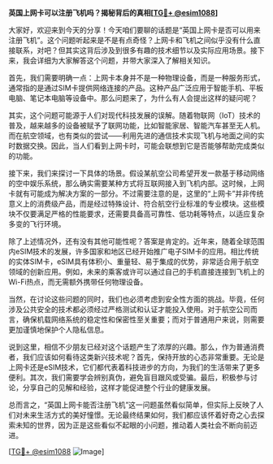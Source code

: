 **英国上网卡可以注册飞机吗？揭秘背后的真相[[TG💪+ @esim1088](https://t.me/s/esim1088)]**

大家好，欢迎来到今天的分享！今天咱们要聊的话题是“英国上网卡是否可以用来注册飞机”。这个问题听起来是不是有点奇怪？上网卡和飞机之间似乎没有什么直接联系，对吧？但其实这背后涉及到很多有趣的技术细节以及实际应用场景。接下来，我会详细为大家解答这个问题，并带大家深入了解相关知识。

首先，我们需要明确一点：上网卡本身并不是一种物理设备，而是一种服务形式，通常指的是通过SIM卡提供网络连接的产品。这种产品广泛应用于智能手机、平板电脑、笔记本电脑等设备中。那么问题来了，为什么有人会提出这样的疑问呢？

其实，这个问题可能源于人们对现代科技发展的误解。随着物联网（IoT）技术的普及，越来越多的设备被赋予了联网功能，比如智能家居、智能汽车甚至无人机。而在航空领域，也有类似的尝试——利用先进的通信技术实现飞机与地面之间的实时数据交换。因此，当人们看到上网卡时，可能会联想到它是否能够帮助完成类似的功能。

接下来，我们来探讨一下具体的场景。假设某航空公司希望开发一款基于移动网络的空中娱乐系统，那么确实需要某种方式将互联网接入到飞机内部。这时候，上网卡就有可能成为解决方案的一部分。不过需要注意的是，这里的“上网卡”并非传统意义上的消费级产品，而是经过特殊设计、符合航空行业标准的专业模块。这些模块不仅要满足严格的性能要求，还需要具备高可靠性、低功耗等特点，以适应复杂多变的飞行环境。

除了上述情况外，还有没有其他可能性呢？答案是肯定的。近年来，随着全球范围内eSIM技术的发展，许多国家和地区已经开始推广电子SIM卡的应用。相比传统的实体SIM卡，eSIM具有体积小、重量轻、易于集成的优势，非常适合用于航空领域的创新应用。例如，未来的乘客或许可以通过自己的手机直接连接到飞机上的Wi-Fi热点，而无需额外携带任何物理设备。

当然，在讨论这些问题的同时，我们也必须考虑到安全性方面的挑战。毕竟，任何涉及公共安全的技术都必须经过严格测试和认证才能投入使用。对于航空公司而言，确保机载网络系统的稳定性和保密性至关重要；而对于普通用户来说，则需要更加谨慎地保护个人隐私信息。

说到这里，相信不少朋友已经对这个话题产生了浓厚的兴趣。那么，作为普通消费者，我们应该如何看待这类新兴技术呢？首先，保持开放的心态非常重要。无论是上网卡还是eSIM技术，它们都代表着科技进步的方向，为我们的生活带来了更多便利。其次，我们需要学会辨别真伪，避免盲目跟风或受骗。最后，积极参与讨论，分享自己的见解和经验，这样才能促进整个行业的健康发展。

总而言之，“英国上网卡能否注册飞机”这一问题虽然看似简单，但实际上反映了人们对未来生活方式的美好憧憬。无论最终结果如何，我们都应该怀着好奇之心去探索未知的世界，因为正是这些看似不起眼的小问题，推动着人类社会不断向前迈进。

[[TG💪+ @esim1088](https://t.me/s/esim1088) ![Image](https://i.postimg.cc/4NQfJmqS/Snipaste-2025-05-13-00-14-12.png)]